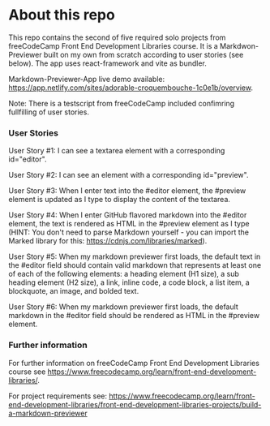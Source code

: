 # About this repo

This repo contains the second of five required solo projects from freeCodeCamp Front End Development Libraries course.
It is a Markdwon-Previewer built on my own from scratch according to user stories (see below). 
The app uses react-framework and vite as bundler. 

Markdown-Previewer-App live demo available: https://app.netlify.com/sites/adorable-croquembouche-1c0e1b/overview.


Note: There is a testscript from freeCodeCamp included confimring fullfilling of user stories.

### User Stories
User Story #1: I can see a textarea element with a corresponding id="editor".

User Story #2: I can see an element with a corresponding id="preview".

User Story #3: When I enter text into the #editor element, the #preview element is updated as I type to display the content of the textarea.

User Story #4: When I enter GitHub flavored markdown into the #editor element, the text is rendered as HTML in the #preview element as I type (HINT: You don't need to parse Markdown yourself - you can import the Marked library for this: https://cdnjs.com/libraries/marked).

User Story #5: When my markdown previewer first loads, the default text in the #editor field should contain valid markdown that represents at least one of each of the following elements: a heading element (H1 size), a sub heading element (H2 size), a link, inline code, a code block, a list item, a blockquote, an image, and bolded text.

User Story #6: When my markdown previewer first loads, the default markdown in the #editor field should be rendered as HTML in the #preview element.


### Further information

For further information on freeCodeCamp Front End Development Libraries course see https://www.freecodecamp.org/learn/front-end-development-libraries/.

For project requirements see: https://www.freecodecamp.org/learn/front-end-development-libraries/front-end-development-libraries-projects/build-a-markdown-previewer
